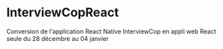 # InterviewCopReact
Conversion de l'application React Native InterviewCop en appli web React seule du 28 décembre au 04 janvier
